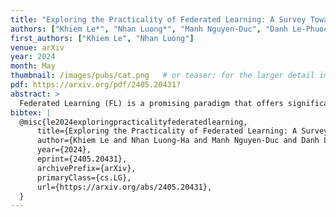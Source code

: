 ```yaml
---
title: "Exploring the Practicality of Federated Learning: A Survey Towards the Communication Perspective"
authors: ["Khiem Le*", "Nhan Luong*", "Manh Nguyen-Duc", "Danh Le-Phuoc", "Cuong Do", "Kok-Seng Wong"]
first_authors: ["Khiem Le", "Nhan Luong"]
venue: arXiv
year: 2024
month: May
thumbnail: /images/pubs/cat.png   # or teaser: for the larger detail image/gif
pdf: https://arxiv.org/pdf/2405.20431?
abstract: >
  Federated Learning (FL) is a promising paradigm that offers significant advancements in privacy-preserving, decentralized machine learning by enabling collaborative training of models across distributed devices without centralizing data. However, the practical deployment of FL systems faces a significant bottleneck: the communication overhead caused by frequently exchanging large model updates between numerous devices and a central server. This communication inefficiency can hinder training speed, model performance, and the overall feasibility of real-world FL applications. In this survey, we investigate various strategies and advancements made in communication-efficient FL, highlighting their impact and potential to overcome the communication challenges inherent in FL systems. Specifically, we define measures for communication efficiency, analyze sources of communication inefficiency in FL systems, and provide a taxonomy and comprehensive review of state-of-the-art communication-efficient FL methods. Additionally, we discuss promising future research directions for enhancing the communication efficiency of FL systems. By addressing the communication bottleneck, FL can be effectively applied and enable scalable and practical deployment across diverse applications that require privacy-preserving, decentralized machine learning, such as IoT, healthcare, or finance.
bibtex: |
  @misc{le2024exploringpracticalityfederatedlearning,
      title={Exploring the Practicality of Federated Learning: A Survey Towards the Communication Perspective}, 
      author={Khiem Le and Nhan Luong-Ha and Manh Nguyen-Duc and Danh Le-Phuoc and Cuong Do and Kok-Seng Wong},
      year={2024},
      eprint={2405.20431},
      archivePrefix={arXiv},
      primaryClass={cs.LG},
      url={https://arxiv.org/abs/2405.20431}, 
  }
---
```

